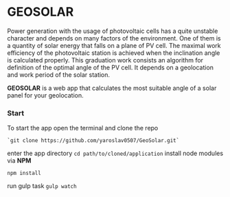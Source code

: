 GEOSOLAR
===================================================================
Power generation with the usage of photovoltaic cells has a quite unstable character and depends on many factors of the environment. One of them is a quantity of solar energy that falls on a plane of PV cell.
	The maximal work efficiency of the photovoltaic station is achieved when the inclination angle is calculated properly.
	This graduation work consists an algorithm for definition of the optimal angle of the PV cell. It depends on a geolocation and work period of the solar station.
	
<b>GEOSOLAR</b> is a web app that calculates the most suitable angle of a solar panel for your geolocation.


### Start

To start the app open the terminal and clone the repo 

	`git clone https://github.com/yaroslav0507/GeoSolar.git` 
	
enter the app directory `cd path/to/cloned/application` 
install node modules via <b>NPM</b>

  `npm install`
  
run gulp task `gulp watch`





